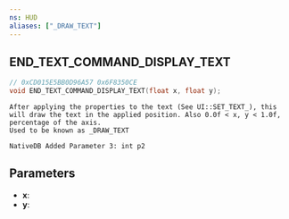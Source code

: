```yaml
---
ns: HUD
aliases: ["_DRAW_TEXT"]
---
```

## END_TEXT_COMMAND_DISPLAY_TEXT

```c
// 0xCD015E5BB0D96A57 0x6F8350CE
void END_TEXT_COMMAND_DISPLAY_TEXT(float x, float y);
```

```
After applying the properties to the text (See UI::SET_TEXT_), this will draw the text in the applied position. Also 0.0f < x, y < 1.0f, percentage of the axis.  
Used to be known as _DRAW_TEXT  
```

```
NativeDB Added Parameter 3: int p2
```

## Parameters
* **x**: 
* **y**: 

